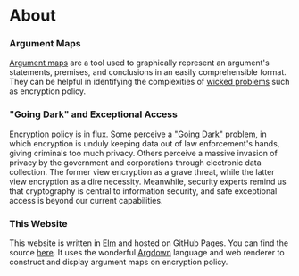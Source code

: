 # About

### Argument Maps

[Argument maps](https://en.wikipedia.org/wiki/Argument_map) are a tool used to graphically represent an argument's
statements, premises, and conclusions in an easily comprehensible format. They can be helpful in identifying the
complexities of [wicked problems](https://en.wikipedia.org/wiki/Wicked_problem) such as encryption policy.

### "Going Dark" and Exceptional Access

Encryption policy is in flux. Some perceive a ["Going
Dark"](https://www.fbi.gov/news/speeches/going-dark-are-technology-privacy-and-public-safety-on-a-collision-course)
problem, in which encryption is unduly keeping data out of law enforcement's hands, giving criminals too much privacy.
Others perceive a massive invasion of privacy by the government and corporations through electronic data collection. The
former view encryption as a grave threat, while the latter view encryption as a dire necessity. Meanwhile, security
experts remind us that cryptography is central to information security, and safe exceptional access is beyond our
current capabilities.

### This Website

This website is written in [Elm](https://elm-lang.org/) and hosted on GitHub Pages. You can find the source
[here](https://github.com/kkredit/arg-viewer). It uses the wonderful [Argdown](https://argdown.org/) language and
web renderer to construct and display argument maps on encryption policy.
